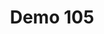 ---
layout: launcher
title: "Demo 105"
permalink: /launcher/demo105/
demo: "http://ion-book.github.io/demo105/"
repo: "https://github.com/ion-book/demo105"
---